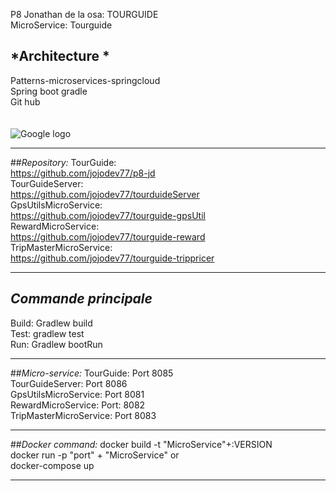 
P8 Jonathan de la osa: TOURGUIDE<br/>
MicroService: Tourguide <br/>
## *Architecture *
Patterns-microservices-springcloud <br/>
Spring boot gradle <br/>
Git hub <br/><br/><br/>
<img src = "https://drive.google.com/uc?id=1qV5HLh9FyhQsAi1b4tGomMFkSuxKPNwQ" title = "google logo" alt = "Google logo">
*********************
##*Repository:*
TourGuide:<br/>https://github.com/jojodev77/p8-jd <br/>
TourGuideServer: <br/>https://github.com/jojodev77/tourduideServer <br/>
GpsUtilsMicroService: <br/>https://github.com/jojodev77/tourguide-gpsUtil <br/>
RewardMicroService: <br/>https://github.com/jojodev77/tourguide-reward<br/>
TripMasterMicroService:<br/> https://github.com/jojodev77/tourguide-trippricer <br/>
*********************
## *Commande principale*
Build: Gradlew  build <br/>
Test: gradlew test <br/>
Run: Gradlew bootRun <br/>
*********************
##*Micro-service:*
TourGuide: Port 8085 <br/>
TourGuideServer: Port 8086 <br/>
GpsUtilsMicroService: Port 8081 <br/>
RewardMicroService: Port: 8082 <br/>
TripMasterMicroService: Port 8083 <br/>
*********************
##*Docker command:*
docker build -t "MicroService"+:VERSION <br/>
docker run -p "port" + "MicroService" or <br/>
docker-compose up
*********************

